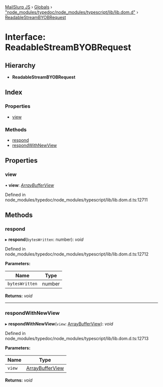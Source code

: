 [MailSlurp JS](../README.md) › [Globals](../globals.md) › ["node_modules/typedoc/node_modules/typescript/lib/lib.dom.d"](../modules/_node_modules_typedoc_node_modules_typescript_lib_lib_dom_d_.md) › [ReadableStreamBYOBRequest](_node_modules_typedoc_node_modules_typescript_lib_lib_dom_d_.readablestreambyobrequest.md)

# Interface: ReadableStreamBYOBRequest

## Hierarchy

* **ReadableStreamBYOBRequest**

## Index

### Properties

* [view](_node_modules_typedoc_node_modules_typescript_lib_lib_dom_d_.readablestreambyobrequest.md#view)

### Methods

* [respond](_node_modules_typedoc_node_modules_typescript_lib_lib_dom_d_.readablestreambyobrequest.md#respond)
* [respondWithNewView](_node_modules_typedoc_node_modules_typescript_lib_lib_dom_d_.readablestreambyobrequest.md#respondwithnewview)

## Properties

###  view

• **view**: *[ArrayBufferView](_node_modules_typedoc_node_modules_typescript_lib_lib_es5_d_.arraybufferview.md)*

Defined in node_modules/typedoc/node_modules/typescript/lib/lib.dom.d.ts:12711

## Methods

###  respond

▸ **respond**(`bytesWritten`: number): *void*

Defined in node_modules/typedoc/node_modules/typescript/lib/lib.dom.d.ts:12712

**Parameters:**

Name | Type |
------ | ------ |
`bytesWritten` | number |

**Returns:** *void*

___

###  respondWithNewView

▸ **respondWithNewView**(`view`: [ArrayBufferView](_node_modules_typedoc_node_modules_typescript_lib_lib_es5_d_.arraybufferview.md)): *void*

Defined in node_modules/typedoc/node_modules/typescript/lib/lib.dom.d.ts:12713

**Parameters:**

Name | Type |
------ | ------ |
`view` | [ArrayBufferView](_node_modules_typedoc_node_modules_typescript_lib_lib_es5_d_.arraybufferview.md) |

**Returns:** *void*
